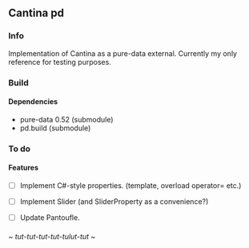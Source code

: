 
## Cantina pd

### Info

Implementation of Cantina as a pure-data external. Currently my only reference for testing purposes.

### Build 

#### Dependencies 

* pure-data 0.52 (submodule)
* pd.build       (submodule)

### To do

#### Features 

- [ ] Implement C#-style properties. (template, overload operator= etc.)
- [ ] Implement Slider (and SliderProperty as a convenience?)
- [ ] Update Pantoufle.


###### ~ tut-tut-tut-tut-tulut-tut ~
